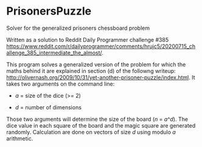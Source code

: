 # PrisonersPuzzle
Solver for the generalized prisoners chessboard problem

Written as a solution to Reddit Daily Programmer challenge #385 https://www.reddit.com/r/dailyprogrammer/comments/hrujc5/20200715_challenge_385_intermediate_the_almost/.

This program solves a generalized version of the problem for which the maths behind it are explained in section (d) of the followng writeup: http://olivernash.org/2009/10/31/yet-another-prisoner-puzzle/index.html. It takes two arguments on the command line:

- *a* = size of the dice (>= 2)

- *d* = number of dimensions

Those two arguments will determine the size of the board (*n* = *a*^*d*). The dice value in each square of the board and the magic square are generated randomly. Calculation are done on vectors of size *d* using modulo *a* arithmetic.
